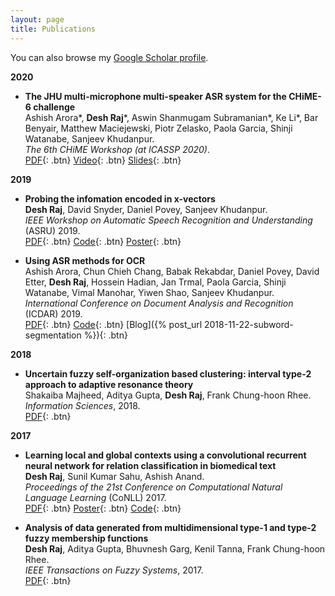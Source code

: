 ```yaml
---
layout: page
title: Publications
---
```


You can also browse my <a href="https://scholar.google.com/citations?user=Ikqyo5sAAAAJ&hl=en&oi=ao">Google Scholar profile</a>.
<br />

**2020**

- **The JHU multi-microphone multi-speaker ASR system for the CHiME-6 challenge**  
	Ashish Arora\*, **Desh Raj**\*, Aswin Shanmugam Subramanian\*, Ke Li\*, Bar Benyair, Matthew Maciejewski, Piotr Zelasko, Paola Garcia, Shinji Watanabe, Sanjeev Khudanpur.  
	*The 6th CHiME Workshop (at ICASSP 2020)*.  
	[PDF](https://arxiv.org/pdf/2006.07898){: .btn}
	[Video](https://www.youtube.com/watch?v=BLK8YFNk7is&feature=youtu.be){: .btn}
  	[Slides](https://chimechallenge.github.io/chime2020-workshop/presentations/CHiME_2020_slides_arora.pdf){: .btn}

**2019**

- **Probing the infomation encoded in x-vectors**  
	**Desh Raj**, David Snyder, Daniel Povey, Sanjeev Khudanpur.  
	*IEEE Workshop on Automatic Speech Recognition and Understanding* (ASRU) 2019.  
	[PDF](http://arxiv.org/pdf/1909.06351){: .btn}
	[Code](https://github.com/desh2608/kaldi/commit/43cfc9d515b94b321acccae51bf39988dafbbef7){: .btn}
  	[Poster](/static/poster/asru-19-poster.pdf){: .btn}


- **Using ASR methods for OCR**  
	Ashish Arora, Chun Chieh Chang, Babak Rekabdar, Daniel Povey, David Etter, **Desh Raj**, Hossein Hadian, Jan Trmal, Paola Garcia, Shinji Watanabe, Vimal Manohar, Yiwen Shao, Sanjeev Khudanpur.  
	*International Conference on Document Analysis and Recognition* (ICDAR) 2019.  
	[PDF](https://www.danielpovey.com/files/2019_icdar_asr_for_ocr.pdf){: .btn}
	[Code](https://github.com/kaldi-asr/kaldi/tree/master/egs/bentham){: .btn}
	[Blog]({% post_url 2018-11-22-subword-segmentation %}){: .btn}

**2018**

- **Uncertain fuzzy self-organization based clustering: interval type-2 approach to adaptive resonance theory**  
	Shakaiba Majheed, Aditya Gupta, **Desh Raj**, Frank Chung-hoon Rhee.  
	*Information Sciences*, 2018.  
	[PDF](https://doi.org/10.1016/j.ins.2017.09.062){: .btn}

**2017**

- **Learning local and global contexts using a convolutional recurrent neural network for relation classification in biomedical text**  
	**Desh Raj**, Sunil Kumar Sahu, Ashish Anand.  
	*Proceedings of the 21st Conference on Computational Natural Language Learning* (CoNLL) 2017.   
	[PDF](https://www.aclweb.org/anthology/K17-1032){: .btn}
	[Poster](/static/poster/conll-17-poster.pdf){: .btn}
	[Code](https://github.com/desh2608/crnn-relation-classification){: .btn}

- **Analysis of data generated from multidimensional type-1 and type-2 fuzzy membership functions**  
	**Desh Raj**, Aditya Gupta, Bhuvnesh Garg, Kenil Tanna, Frank Chung-hoon Rhee.  
	*IEEE Transactions on Fuzzy Systems*, 2017.  
	[PDF](http://ieeexplore.ieee.org/document/7888454/){: .btn}

<br /> 


